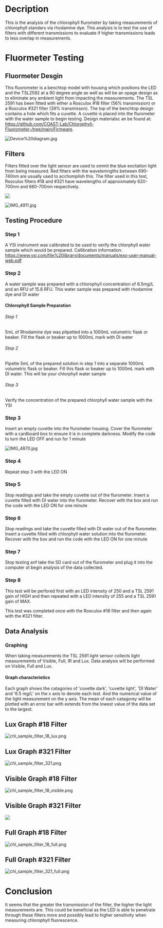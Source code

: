 # Decription
This is the analysis of the chlorophyll flurometer by taking measurements 
of chlorophyll standars via rhodamine dye. This analysis is to test the use
of filters with different transmissions to evaluate if higher transmissions leads 
to less overlap in measurements. 

# Fluormeter Testing

## Fluormeter Desgin 
This fluorometer is a benchtop model with housing which positions the LED and 
the TSL2592 at a 90 degree angle as well as will be an opage design as to 
eliminate any ambient light from impacting the measurements. The TSL 2591
has been fitted with either a Rosculox #18 filter (56% transmission) or a Rosculox
#321 filter (39% transmisson). The top of the benchtop design contains a hole 
which fits a cuvette. A cuvette is placed into the flurometer with the water
sample to begin testing. Design materialsc an be found at:
https://github.com/COAST-Lab/Chlorophyll-Fluorometer-/tree/main/Firmware. 

![Device%20diagram.jpg](Device%20diagram.jpg)

## Filters
Filters fitted over the light sensor are used to ommit the blue excitation light from
being measured. Red filters with the wavelemngths between 690-740nm are usually used
to acchomplish this. The filter used in this test, Rsoculox filters #18 and #321 have 
wavelengths of approixmately 620-700nm and 660-700nm respectively. 

![](IMG_4910.jpg)

![IMG_4911.jpg](IMG_4911.jpg)

## Testing Procedure 

### Step 1
A YSI instrument was calibrated to be used to verify the chlorphyll water sample
which would be prepared. Callibration information: 
https://www.ysi.com/file%20library/documents/manuals/exo-user-manual-web.pdf

### Step 2
A water sample was prepared with a chlorophyll concentration of 6.5mg/L and 
an RFU of 15.8 RFU. This water sample was prepared with rhodamine dye and DI water

#### Chlorophyll Sample Preparation
###### Step 1
5mL of Rhodamine dye was pitpetted into a 1000mL volumetric flask or beaker. Fill 
the flask or beaker up to 1000mL mark with DI water
    
###### Step 2
Pipette 5mL of the prepared solution in step 1 into a separate 1000mL volumetric
flask or beaker. Fill this flask or beaker up to 1000mL mark with DI water. This
will be your chlorphyll water sample

###### Step 3
Verify the concentration of the prepared chlorphyll water sample with the YSI

  
### Step 3
Insert an empty cuvette into the flurometer housing. Cover the flurometer with a 
cardboard box to ensure it is in complete darkness. Modify the code to turn the LED OFF
and run for 1 minute 

![IMG_4870.jpg](IMG_4870.jpg)

### Step 4
Repeat step 3 with the LED ON 

### Step 5
Stop readings and take the empty cuvette out of the flurometer. Insert a cuvette 
filled with DI water into the flurometer. Recover with the box and run the code 
with the LED ON for one minute

### Step 6
Stop readings and take the cuvette filled with DI water out of the flurometer. 
Insert a cuvette filled with chlorphyll water solution into the flurometer. 
Recover with the box and run the code with the LED ON for one minute

### Step 7
Stop testing anf take the SD card out of the flurometer and plug it into the 
computer ot begin analysis of the data collected. 

### Step 8
This test will be perfored first with an LED intensity of 250 and a TSL 2591
gain of HIGH and then repeated with a LED intensity of 255 and a TSL 2591
gain of MAX. 

This test was completed once with the Rosculox #18 filter and then again
with the #321 filter. 


## Data Analysis 

### Graphing 
When taking measurements the TSL 2591 light sensor collects light measurememts 
of Visible, Full, IR and Lux. Data analysis will be performed on Visible, Full
and Lux. 

#### Graph characteristics
Each graph shows the catagories of 'cuvette dark', 'cuvette light', 'DI Water' 
and '6.5 mg/L' on the x axis to denote each test. And the numerical value of 
the light measurement on the y axis. The mean of each catagorey will be plotted
with an error bar with extends from the lowest value of the data set to 
the largest. 

## Lux Graph #18 Filter

![chl_sample_filter_18_lux.png](chl_sample_filter_18_lux.png)

## Lux Graph #321 Filter

![chl_sample_filter_321.png](chl_sample_filter_321.png)

## Visible Graph #18 Filter

![chl_sample_filter_18_visible.png](chl_sample_filter_18_visible.png)

## Visible Graph #321 Filter

![](chl_sample_filter_321_visible.png)

## Full Graph #18 Filter

![chl_sample_filter_18_full.png](chl_sample_filter_18_full.png)

## Full Graph #321 Filter 

![chl_sample_filter_321_full.png](chl_sample_filter_321_full.png)

# Conclusion
It seems that the greater the transmission of the filter, the higher the light measurements
are. This could be beneficial as the LED is able to penetrate through these filters more
and possibly lead to higher sensitivity when measuring chlorophyll fluorescence. 


```python

```
